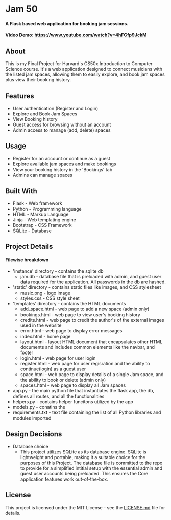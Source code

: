 # Jam 50
#### A Flask based web application for booking jam sessions.
#### Video Demo: https://www.youtube.com/watch?v=4hFGfp9JckM

## About
This is my Final Project for Harvard's CS50x Introduction to Computer Science course. It's a web application designed to connect musicians with the listed jam spaces, allowing them to easily explore, and book jam spaces plus view their booking history.

## Features
* User authentication (Register and Login)
* Explore and Book Jam Spaces
* View Booking history
* Guest access for browsing without an account
* Admin access to manage (add, delete) spaces

## Usage
* Register for an account or continue as a guest
* Explore available jam spaces and make bookings
* View your booking history in the 'Bookings' tab
* Admins can manage spaces

## Built With
* Flask - Web framework
* Python - Programming language
* HTML - Markup Language
* Jinja - Web templating engine
* Bootstrap - CSS Framework
* SQLite - Database

## Project Details
#### Filewise breakdown
* 'instance' directory - contains the sqlite db
    * jam.db - database file that is preloaded with admin, and guest user data required for the application. All passwords in the db are hashed.
* 'static' directory - contains static files like images, and CSS stylesheet
    * music.png - logo image
    * styles.css - CSS style sheet
* 'templates' directory - contains the HTML documents
    * add_space.html - web page to add a new space (admin only)
    * bookings.html - web page to view user's  booking history
    * credits.html - web page to credit the author's of the external images used in the website
    * error.html - web page to display error messages
    * index.html - home page
    * layout.html - layout HTML document that encapsulates other HTML documents and includes common elements like the navbar, and footer
    * login.html - web page for user login 
    * register.html - web page for user regisration and the ability to continue(login) as a guest user
    * space.html - web page to display details of a single Jam space, and the ability to book or delete (admin only)
    * spaces.html - web page to display all Jam spaces
* app.py - the main python file that instantiates the flask app, the db, defines all routes, and all the functionalities
* helpers.py - contains helper funcitons utilized by the app 
* models.py - conatins the 
* requirements.txt - text file containing the list of all Python libraries and modules imported

## Design Decisions
* Database choice
    * This project utilizes SQLite as its database engine. SQLite is lightweight and portable, making it a suitable choice for the purposes of this Project. The database file is committed to the repo to provide for a simplified intitial setup with the essential admin and guest user accounts being preloaded. This ensures the Core application features work out-of-the-box.

## License
This project is licensed under the MIT License - see the [LICENSE.md](LICENSE.md) file for details.